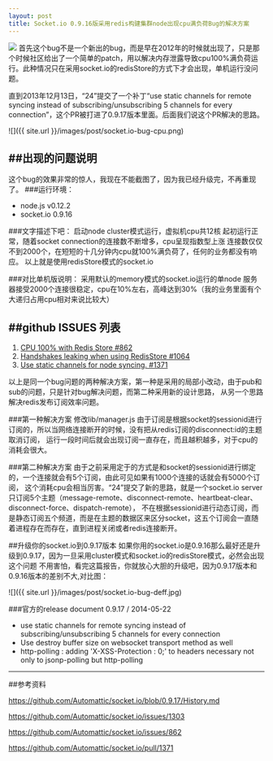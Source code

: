 ```yaml
---
layout: post
title: Socket.io 0.9.16版采用redis构建集群node出现cpu满负荷Bug的解决方案
---
```

<img src="{{ site.url }}/images/post/socket.io-bug-cpu.png" class="excerpt">
首先这个bug不是一个新出的bug，而是早在2012年的时候就出现了，只是那个时候社区给出了一个简单的patch，用以解决内存泄露导致cpu100%满负荷运行。此种情况只在采用socket.io的redisStore的方式下才会出现，单机运行没问题。

<!-- ## -->

直到2013年12月13日，“24”提交了一个补丁“use static channels for remote syncing instead of subscribing/unsubscribing 5 channels for every connection”，这个PR被打进了0.9.17版本里面。后面我们说这个PR解决的思路。

![]({{ site.url }}/images/post/socket.io-bug-cpu.png)


##出现的问题说明
------------------------------------
这个bug的效果非常的惊人，我现在不能截图了，因为我已经升级完，不再重现了。
###运行环境：
*	node.js v0.12.2
*	socket.io 0.9.16


###文字描述下吧：
启动node cluster模式运行，虚拟机cpu共12核
起初运行正常，随着socket connection的连接数不断增多，cpu呈现指数型上涨
连接数仅仅不到2000个，在短短的十几分钟内cpu就100%满负荷了，任何的业务都没有响应。
以上就是使用redisStore模式的socket.io

###对比单机版说明：
采用默认的memory模式的socket.io运行的单node
服务器接受2000个连接很稳定，cpu在10%左右，高峰达到30%（我的业务里面有个大递归占用cpu相对来说比较大）
   
##github ISSUES 列表
------------------------------------
1.	[CPU 100% with Redis Store #862](https://github.com/Automattic/socket.io/issues/862)
2.	[Handshakes leaking when using RedisStore #1064](https://github.com/Automattic/socket.io/pull/1064/files)
3.	[Use static channels for node syncing. #1371](https://github.com/Automattic/socket.io/pull/1371/files)

以上是同一个bug问题的两种解决方案，第一种是采用的局部小改动，由于pub和sub的问题，只是针对bug解决问题，而第二种采用新的设计思路，
从另一个思路解决redis发布订阅效率问题。

###第一种解决方案
修改lib/manager.js
由于订阅是根据socket的sessionid进行订阅的，所以当网络连接断开的时候，没有把从redis订阅的disconnect:id的主题取消订阅，
运行一段时间后就会出现订阅一直存在，而且越积越多，对于cpu的消耗会很大。

###第二种解决方案
由于之前采用定于的方式是和socket的sessionid进行绑定的，一个连接就会有5个订阅，由此可见如果有1000个连接的话就会有5000个订阅，
这个消耗cpu会相当厉害。“24”提交了新的思路，就是一个socket.io server只订阅5个主题（message-remote、disconnect-remote、heartbeat-clear、disconnect-force、dispatch-remote），
不在根据sessionid进行动态订阅，而是静态订阅五个频道，而是在主题的数据区来区分socket，这五个订阅会一直随着进程存在而存在，直到进程关闭或者redis连接断开。


##升级你的socket.io到0.9.17版本
如果你用的socket.io是0.9.16那么最好还是升级到0.9.17，因为一旦采用cluster模式和socket.io的redisStore模式，必然会出现这个问题
不用害怕，看完这篇报告，你就放心大胆的升级吧，因为0.9.17版本和0.9.16版本的差别不大,对比图：

![]({{ site.url }}/images/post/socket.io-bug-deff.jpg)

###官方的release document 0.9.17 / 2014-05-22
*	use static channels for remote syncing instead of subscribing/unsubscribing 5 channels for every connection
*	Use destroy buffer size on websocket transport method as well
*	http-polling : adding 'X-XSS-Protection : 0;' to headers necessary not only to jsonp-polling but http-polling



---
##参考资料

<https://github.com/Automattic/socket.io/blob/0.9.17/History.md>

<https://github.com/Automattic/socket.io/issues/1303>

<https://github.com/Automattic/socket.io/issues/862>

<https://github.com/Automattic/socket.io/pull/1371>

















